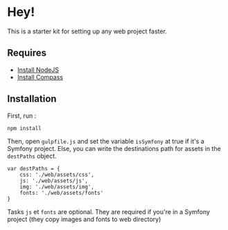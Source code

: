# Hey!

This is a starter kit for setting up any web project faster.

## Requires

* [Install NodeJS](https://docs.npmjs.com/getting-started/installing-node)
* [Install Compass](http://compass-style.org/install/)

## Installation

First, run :

`npm install`

Then, open `gulpfile.js` and set the variable `isSymfony` at true if it's a Symfony project. Else, you can write the destinations path for assets in the `destPaths` object.

```
var destPaths = {
    css: './web/assets/css',
    js: './web/assets/js',
    img: './web/assets/img',
    fonts: './web/assets/fonts'
}
```

Tasks `js` et `fonts` are optional. They are required if you're in a Symfony project (they copy images and fonts to web directory)
